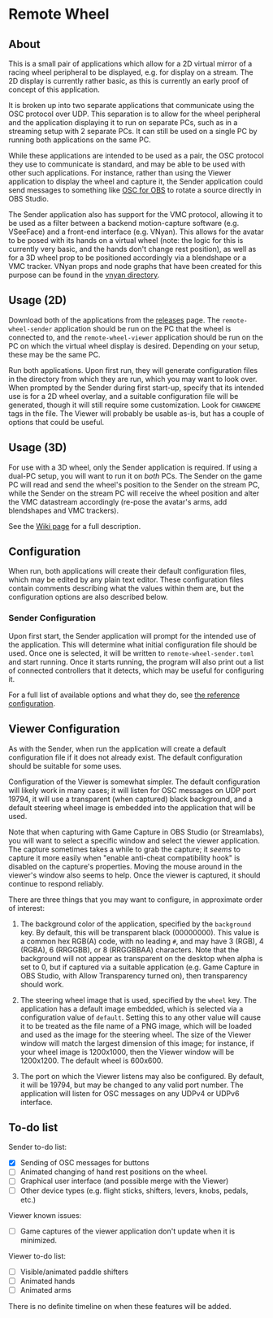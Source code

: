 # Remote Wheel

## About

This is a small pair of applications which allow for a 2D virtual mirror of a racing wheel peripheral to be displayed, e.g. for display on a stream. The 2D display is currently rather basic, as this is currently an early proof of concept of this application.

It is broken up into two separate applications that communicate using the OSC protocol over UDP. This separation is to allow for the wheel peripheral and the application displaying it to run on separate PCs, such as in a streaming setup with 2 separate PCs. It can still be used on a single PC by running both applications on the same PC.

While these applications are intended to be used as a pair, the OSC protocol they use to communicate is standard, and may be able to be used with other such applications. For instance, rather than using the Viewer application to display the wheel and capture it, the Sender application could send messages to something like [OSC for OBS](https://github.com/jshea2/OSC-for-OBS) to rotate a source directly in OBS Studio.

The Sender application also has support for the VMC protocol, allowing it to be used as a filter between a backend motion-capture software (e.g. VSeeFace) and a front-end interface (e.g. VNyan). This allows for the avatar to be posed with its hands on a virtual wheel (note: the logic for this is currently very basic, and the hands don't change rest position), as well as for a 3D wheel prop to be positioned accordingly via a blendshape or a VMC tracker. VNyan props and node graphs that have been created for this purpose can be found in the [vnyan directory](/vnyan).

## Usage (2D)

Download both of the applications from the [releases](https://github.com/Barinzaya/remote-wheel/releases) page. The `remote-wheel-sender` application should be run on the PC that the wheel is connected to, and the `remote-wheel-viewer` application should be run on the PC on which the virtual wheel display is desired. Depending on your setup, these may be the same PC.

Run both applications. Upon first run, they will generate configuration files in the directory from which they are run, which you may want to look over. When prompted by the Sender during first start-up, specify that its intended use is for a 2D wheel overlay, and a suitable configuration file will be generated, though it will still require some customization. Look for `CHANGEME` tags in the file. The Viewer will probably be usable as-is, but has a couple of options that could be useful.

## Usage (3D)

For use with a 3D wheel, only the Sender application is required. If using a dual-PC setup, you will want to run it on *both* PCs. The Sender on the game PC will read and send the wheel's position to the Sender on the stream PC, while the Sender on the stream PC will receive the wheel position and alter the VMC datastream accordingly (re-pose the avatar's arms, add blendshapes and VMC trackers).

See the [Wiki page](https://github.com/barinzaya/remote-wheel/wiki/3D-Wheel-with-VNyan) for a full description.

## Configuration

When run, both applications will create their default configuration files, which may be edited by any plain text editor. These configuration files contain comments describing what the values within them are, but the configuration options are also described below.

### Sender Configuration

Upon first start, the Sender application will prompt for the intended use of the application. This will determine what initial configuration file should be used. Once one is selected, it will be written to `remote-wheel-sender.toml` and start running. Once it starts running, the program will also print out a list of connected controllers that it detects, which may be useful for configuring it.

For a full list of available options and what they do, see [the reference configuration](/remote-wheel-sender/src/config/reference.toml).

## Viewer Configuration

As with the Sender, when run the application will create a default configuration file if it does not already exist. The default configuration should be suitable for some uses.

Configuration of the Viewer is somewhat simpler. The default configuration will likely work in many cases; it will listen for OSC messages on UDP port 19794, it will use a transparent (when captured) black background, and a default steering wheel image is embedded into the application that will be used.

Note that when capturing with Game Capture in OBS Studio (or Streamlabs), you will want to select a specific window and select the viewer application. The capture sometimes takes a while to grab the capture; it *seems* to capture it more easily when "enable anti-cheat compatibility hook" is disabled on the capture's properties. Moving the mouse around in the viewer's window also seems to help. Once the viewer is captured, it should continue to respond reliably.

There are three things that you may want to configure, in approximate order of interest:

1. The background color of the application, specified by the `background` key. By default, this will be transparent black (00000000). This value is a common hex RGB(A) code, with no leading `#`, and may have 3 (RGB), 4 (RGBA), 6 (RRGGBB), or 8 (RRGGBBAA) characters. Note that the background will not appear as transparent on the desktop when alpha is set to 0, but if captured via a suitable application (e.g. Game Capture in OBS Studio, with Allow Transparency turned on), then transparency should work.

2. The steering wheel image that is used, specified by the `wheel` key. The application has a default image embedded, which is selected via a configuration value of `default`. Setting this to any other value will cause it to be treated as the file name of a PNG image, which will be loaded and used as the image for the steering wheel. The size of the Viewer window will match the largest dimension of this image; for instance, if your wheel image is 1200x1000, then the Viewer window will be 1200x1200. The default wheel is 600x600.

3. The port on which the Viewer listens may also be configured. By default, it will be 19794, but may be changed to any valid port number. The application will listen for OSC messages on any UDPv4 or UDPv6 interface.

## To-do list

Sender to-do list:
- [x] Sending of OSC messages for buttons
- [ ] Animated changing of hand rest positions on the wheel.
- [ ] Graphical user interface (and possible merge with the Viewer)
- [ ] Other device types (e.g. flight sticks, shifters, levers, knobs, pedals, etc.)

Viewer known issues:
- [ ] Game captures of the viewer application don't update when it is minimized.

Viewer to-do list:
- [ ] Visible/animated paddle shifters
- [ ] Animated hands
- [ ] Animated arms

There is no definite timeline on when these features will be added.
